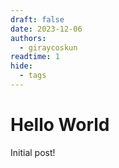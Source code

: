 ```yaml
---
draft: false 
date: 2023-12-06
authors:
  - giraycoskun
readtime: 1
hide:
  - tags
---
```


# Hello World

Initial post!